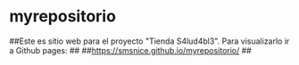 # myrepositorio #
##Este es sitio web para el proyecto "Tienda S4lud4bl3". Para visualizarlo ir a Github pages: ##
##https://smsnice.github.io/myrepositorio/ ##


